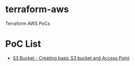 # terraform-aws
Terraform AWS PoCs

# PoC List
* [S3 Bucket - Creating basic S3 bucket and Access Point](./S3/README.md)